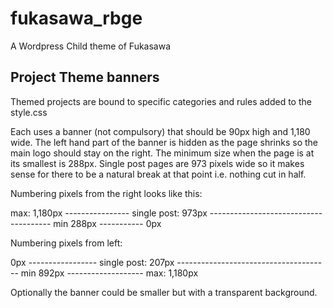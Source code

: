 # fukasawa_rbge
A Wordpress Child theme of Fukasawa


## Project Theme banners

Themed projects are bound to specific categories and rules added to the style.css

Each uses a banner (not compulsory) that should be 90px high and 1,180 wide. The left hand part of the banner is hidden as the page shrinks so the main logo should stay on the right. The minimum size when the page is at its smallest is 288px. Single post pages are 973 pixels wide so it makes sense for there to be a natural break at that point i.e. nothing cut in half.

Numbering pixels from the right looks like this:

max: 1,180px ---------------- single post: 973px -------------------------------------- min 288px ----------- 0px

Numbering pixels from left:

0px ----------------- single post: 207px -------------------------------------- min 892px ------------------- max: 1,180px

Optionally the banner could be smaller but with a transparent background.



